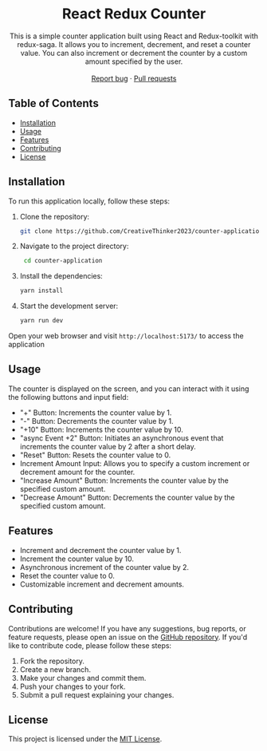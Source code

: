 <h1 align="center">React Redux Counter</h1>
<p align="center">
  This is a simple counter application built using React and Redux-toolkit with redux-saga. It allows you to increment, decrement, and reset a counter value. You can also increment or decrement the counter by a custom amount specified by the user.
  <br>
  <br>
  <a href="https://github.com/CreativeThinker2023/counter-application/issues">Report bug</a>
  ·
  <a href="https://github.com/CreativeThinker2023/counter-application/pulls">Pull requests</a>
</p>

## Table of Contents

- [Installation](#installation)
- [Usage](#usage)
- [Features](#features)
- [Contributing](#contributing)
- [License](#license)

## Installation

To run this application locally, follow these steps:

1. Clone the repository:
   ```bash
   git clone https://github.com/CreativeThinker2023/counter-application.git
2. Navigate to the project directory:
   ```bash
    cd counter-application
3. Install the dependencies:
    ```bash
    yarn install
4. Start the development server:
    ```bash
    yarn run dev
Open your web browser and visit `http://localhost:5173/` to access the application


## Usage

The counter is displayed on the screen, and you can interact with it using the following buttons and input field:

  - "+" Button: Increments the counter value by 1.
  - "-" Button: Decrements the counter value by 1.
  - "+10" Button: Increments the counter value by 10.
  - "async Event +2" Button: Initiates an asynchronous event that increments the counter value by 2 after a short delay.
  - "Reset" Button: Resets the counter value to 0.
  - Increment Amount Input: Allows you to specify a custom increment or decrement amount for the counter.
  - "Increase Amount" Button: Increments the counter value by the specified custom amount.
  - "Decrease Amount" Button: Decrements the counter value by the specified custom amount.

## Features

- Increment and decrement the counter value by 1.
- Increment the counter value by 10.
- Asynchronous increment of the counter value by 2.
- Reset the counter value to 0.
- Customizable increment and decrement amounts.

## Contributing

Contributions are welcome! If you have any suggestions, bug reports, or feature requests, please open an issue on the [GitHub repository](https://github.com/CreativeThinker2023/counter-application). If you'd like to contribute code, please follow these steps:

1. Fork the repository.
2. Create a new branch.
3. Make your changes and commit them.
4. Push your changes to your fork.
5. Submit a pull request explaining your changes.

## License
This project is licensed under the [MIT License](https://github.com/CreativeThinker2023/counter-application/blob/production/LICENSE).
